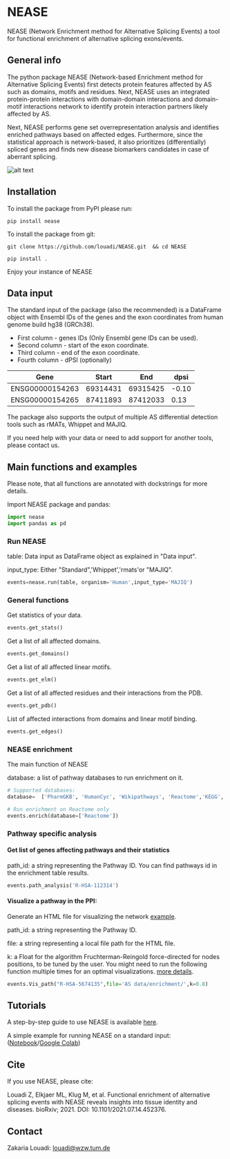 # NEASE
NEASE  (Network Enrichment method for Alternative Splicing Events) a tool for functional enrichment of alternative splicing exons/events. 


## General info
The python package NEASE (Network-based Enrichment method for Alternative Splicing Events) first detects protein features affected by AS such as domains, motifs and residues. Next, NEASE uses an integrated protein-protein interactions with domain-domain interactions and domain-motif interactions network to identify protein interaction partners likely affected by AS. 

Next, NEASE performs gene set overrepresentation analysis and identifies enriched pathways based on affected edges. Furthermore, since the statistical approach is network-based, it also prioritizes (differentially) spliced genes and finds new disease biomarkers candidates in case of aberrant splicing.


![alt text](https://user-images.githubusercontent.com/22538496/122232299-6a25cb00-cebb-11eb-8230-b16b6db81b01.png)



## Installation

To install the package from PyPI please run:

`pip install nease` 

To install the package from git:

`git clone https://github.com/louadi/NEASE.git  && cd NEASE`

`pip install .`


Enjoy your instance of NEASE




## Data input

The standard input of the package (also the recommended) is a DataFrame object with Ensembl IDs of the genes and the exon coordinates from human genome build hg38 (GRCh38).

- First column  - genes IDs (Only Ensembl gene IDs can be used).
- Second column - start of the exon coordinate.
- Third column  - end of the exon coordinate.
- Fourth column - dPSI (optionally)



| Gene              |   Start   |   End     |dpsi  | 
|-------------------|-----------|-----------|------|
| ENSG00000154263   | 69314431  | 69315425  |-0.10 | 
| ENSG00000154265   | 87411893  | 87412033  | 0.13 | 



The package also supports the output of multiple AS differential detection tools such as rMATs, Whippet and MAJIQ.

If you need help with your data or need to add support for another tools, please contact us.



## Main functions and examples

Please note, that all functions are annotated with dockstrings for more details.

Import NEASE package and pandas:

```python
import nease
import pandas as pd
```



### Run NEASE 

table: Data input as DataFrame object as explained in "Data input".


input_type: Either "Standard",'Whippet','rmats'or "MAJIQ".

```python
events=nease.run(table, organism='Human',input_type='MAJIQ')
```


###  General functions
Get statistics of your data.

```python
events.get_stats()
```


Get a list of all affected domains.
```python
events.get_domains()
```



Get a list of all affected linear motifs.

```python
events.get_elm()
```



Get a list of all affected residues and their interactions from the PDB.

```python
events.get_pdb()
```


List of affected interactions from domains and linear motif binding.

```python
events.get_edges()
```

###  NEASE enrichment 

The main function of NEASE

database: a list of pathway databases to run enrichment on it. 


```python
# Supported databases:
database=  ['PharmGKB', 'HumanCyc', 'Wikipathways', 'Reactome','KEGG', 'SMPDB', 'Signalink','NetPath', 'EHMN', 'INOH','BioCarta','PID']

# Run enrichment on Reactome only
events.enrich(database=['Reactome'])
```


###  Pathway specific analysis


#### Get list of genes affecting pathways and their statistics
path_id: a string representing the Pathway ID. You can find pathways id in the enrichment table results.


```python
events.path_analysis('R-HSA-112314')
```


#### Visualize a pathway in the PPI:

Generate an HTML file for visualizing the network [example](https://tender-elion-977996.netlify.app/).

path_id: a string representing the Pathway ID.

file: a string representing a local file path for the HTML file.

k: a Float for the algorithm  Fruchterman-Reingold force-directed for nodes positions, to be tuned by the user. You might need to run the following function multiple times for an optimal visualizations.
        [more details](https://networkx.org/documentation/stable/reference/generated/networkx.drawing.layout.spring_layout.html).
       

```python
events.Vis_path("R-HSA-5674135",file='AS data/enrichment/',k=0.8)
```





## Tutorials


A step-by-step guide to use NEASE is available [here](https://github.com/louadi/NEASE-tutorials).


A simple example for running NEASE on a standard input:
([Notebook](https://github.com/louadi/NEASE-tutorials/blob/main/DCM_analysis.ipynb)/[Google Colab](https://colab.research.google.com/github/louadi/NEASE-tutorials/blob/main/DCM_analysis.ipynb))




## Cite

If you use NEASE, please cite:

Louadi Z, Elkjaer ML, Klug M, et al. Functional enrichment of alternative splicing events with NEASE reveals insights into tissue identity and diseases. bioRxiv; 2021. DOI: 10.1101/2021.07.14.452376.



## Contact 
Zakaria Louadi: louadi@wzw.tum.de
